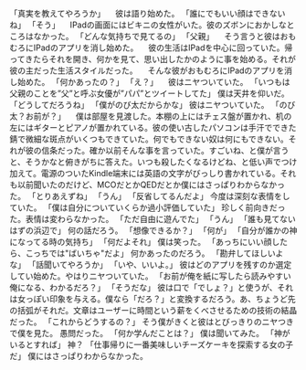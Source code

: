 「真実を教えてやろうか」
　彼は語り始めた。
「誰にでもいい顔はできないね」
「そう」
 　IPadの画面にはビキニの女性がいた。彼のズボンにおかしなところはなかった。
「どんな気持ちで見てるの」
「父親」
　そう言うと彼はおもむろにIPadのアプリを消し始めた。
　彼の生活はIPadを中心に回っていた。帰ってきたらそれを開き、何かを見て、思い出したかのように事を始める。それが彼の主だった生活スタイルだった。
　そんな彼がおもむろにIPadのアプリを消し始めた。
「何かあったの？」
「え？」
　彼はニヤついていた。
「いつもは父親のことを”父”と呼ぶ女優が”パパ”とツイートしてた」
僕は天井を仰いだ。
「どうしてだろうね」
「僕がのび太だからかな」
彼はニヤついていた。
「のび太？お前が？」
　僕は部屋を見渡した。本棚の上にはチェス盤が置かれ、机の左にはギターとピアノが置かれている。彼の使い古したパソコンは手汗でできた錆で微細な斑点がいくつもできていた。何でもできない奴は何にもできない。それが彼の信条だった。確か以前そんな事を言っていた。すごいね、と僕が言うと、そうかなと俯きがちに答えた。いつも殺したくなるけどね、と低い声でつけ加えて。電源のついたKindle端末には英語の文字がびっしり書かれている。それも以前聞いたのだけど、MCOだとかQEDだとか僕にはさっぱりわからなかった。
「とりあえずね」
「うん」
「反省してるんだよ」
今度は深刻な表情をしていた。
「僕は自分についていくらか過小評価していた」
珍しく前向きだった。表情は変わらなかった。
「ただ自由に遊んでた」
「うん」
「誰も見てないはずの浜辺で」
何の話だろう。
「想像できるか？」
「何が」
「自分が誰かの神になってる時の気持ち」
「何だよそれ」
僕は笑った。
「あっちにいい顔したら、こっちでは"ばいちゃ"だよ」
何かあったのだろう。
「勘弁してほしいよな」
「話聞いてやろうか」
「いや、いいよ。」
彼はどのアプリを残すのか選定してい始めた。やはりニヤついていた。
「お前が俺を紙に写したら読みやすい俺になる、わかるだろ？」
「そうだな」
彼は口で「でしょ？」と使うが、それは女っぽい印象を与える。僕なら「だろ？」と変換するだろう。あ、ちょうど先の括弧がそれだ。文章はユーザーに時間という薪をくべさせるための技術の結晶だった。
「これからどうするの？」
そう僕がきくと彼はとびっきりのニヤつきで僕を見た。
愚問だった。
「何か学んだことは？」
僕は聞いてみた。
「神がいるとすれば」
神？
「仕事帰りに一番美味しいチーズケーキを探索する女の子だ」
僕にはさっぱりわからなかった。